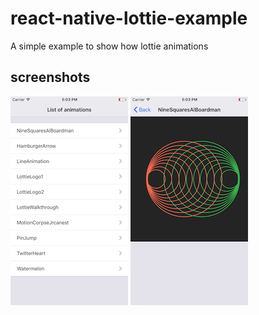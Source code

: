 # react-native-lottie-example

A simple example to show how lottie animations

## screenshots
![Image of application](./screenshots/listOfAnimations.png)
![Image of application](./screenshots/Animation.png)
